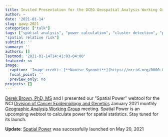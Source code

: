 ```yaml
---
title: Invited Presentation for the DCEG Geospatial Analysis Working Group
author: ~
date: '2021-01-14'
slug: gawg-2021
categories: ["talk"]
tags: ["spatial analysis", "power calculation", "cluster detection", "point pattern", "kernel density estimation", 
"spatial relative risk"]
subtitle: ''
summary: ''
authors: []
lastmod: '2021-01-14T14:41:03-04:00'
featured: no
image:
  caption: 'Image credit: [**Naoise Synnott**](https://orcid.org/0000-0001-8331-1143)'
  focal_point: ''
  preview_only: no
projects: []
---
```


[Derek Brown, PhD, MS](https://orcid.org/0000-0001-8393-1713) and I presented our "Spatial Power" webtool for the NCI [Division of Cancer Epidemiology and Genetics](https://dceg.cancer.gov/) January 2021 monthly [Geographic Analysis Working Group](https://dceg.cancer.gov/research/how-we-study/exposure-assessment/gis-environmental-exposure) meeting. Spatial Power is an upcomping webtool to calculate power for spatial statistics. Stay tuned for its launch.

**Update**: [Spatial Power](https://analysistools.cancer.gov/spatial-power) was successfully launched on May 20, 2021